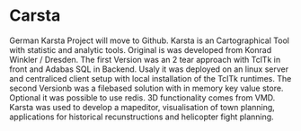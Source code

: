 # Carsta
German Karsta Project will move to Github.
Karsta is an Cartographical Tool with statistic and analytic tools. Original is was developed from Konrad Winkler / Dresden.
The first Version was an 2 tear approach with TclTk in front and Adabas SQL in Backend. Usaly it was deployed on an linux server and centraliced client setup with local installation of the TclTk runtimes.
The second Versionb was a filebased solution with in memory key value store. Optional it was possible to use redis. 3D functionality comes from VMD.
Karsta was used to develop a mapeditor, visualisation of town planning, applications for historical recunstructions and helicopter fight planning.
